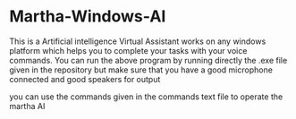 # Martha-Windows-AI
This is a Artificial intelligence Virtual Assistant works on any windows platform which helps you to complete your tasks with your voice commands.
You can run the above program by running directly the .exe file given in the repository
but make sure that you have a good microphone connected and good speakers for output

you can use the commands given in the commands text file to operate the martha AI

